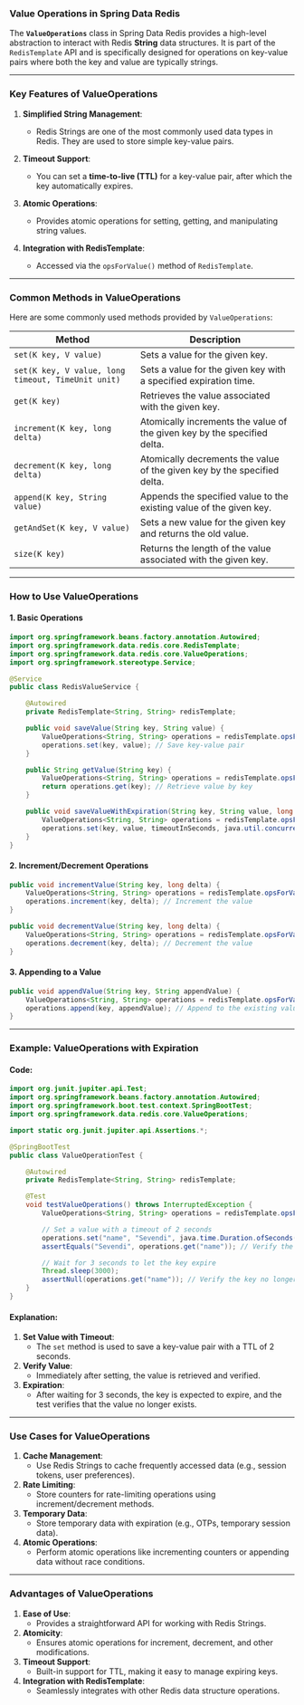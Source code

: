 ### **Value Operations in Spring Data Redis**

The **`ValueOperations`** class in Spring Data Redis provides a high-level abstraction to interact with Redis **String** data structures. It is part of the `RedisTemplate` API and is specifically designed for operations on key-value pairs where both the key and value are typically strings.

---

### **Key Features of ValueOperations**
1. **Simplified String Management**:
   - Redis Strings are one of the most commonly used data types in Redis. They are used to store simple key-value pairs.

2. **Timeout Support**:
   - You can set a **time-to-live (TTL)** for a key-value pair, after which the key automatically expires.

3. **Atomic Operations**:
   - Provides atomic operations for setting, getting, and manipulating string values.

4. **Integration with RedisTemplate**:
   - Accessed via the `opsForValue()` method of `RedisTemplate`.

---

### **Common Methods in ValueOperations**
Here are some commonly used methods provided by `ValueOperations`:

| **Method**                        | **Description**                                                                                 |
|-----------------------------------|-----------------------------------------------------------------------------------------------|
| `set(K key, V value)`             | Sets a value for the given key.                                                               |
| `set(K key, V value, long timeout, TimeUnit unit)` | Sets a value for the given key with a specified expiration time.                              |
| `get(K key)`                      | Retrieves the value associated with the given key.                                            |
| `increment(K key, long delta)`    | Atomically increments the value of the given key by the specified delta.                     |
| `decrement(K key, long delta)`    | Atomically decrements the value of the given key by the specified delta.                     |
| `append(K key, String value)`     | Appends the specified value to the existing value of the given key.                          |
| `getAndSet(K key, V value)`       | Sets a new value for the given key and returns the old value.                                |
| `size(K key)`                     | Returns the length of the value associated with the given key.                               |

---

### **How to Use ValueOperations**

#### 1. **Basic Operations**

```java
import org.springframework.beans.factory.annotation.Autowired;
import org.springframework.data.redis.core.RedisTemplate;
import org.springframework.data.redis.core.ValueOperations;
import org.springframework.stereotype.Service;

@Service
public class RedisValueService {

    @Autowired
    private RedisTemplate<String, String> redisTemplate;

    public void saveValue(String key, String value) {
        ValueOperations<String, String> operations = redisTemplate.opsForValue();
        operations.set(key, value); // Save key-value pair
    }

    public String getValue(String key) {
        ValueOperations<String, String> operations = redisTemplate.opsForValue();
        return operations.get(key); // Retrieve value by key
    }

    public void saveValueWithExpiration(String key, String value, long timeoutInSeconds) {
        ValueOperations<String, String> operations = redisTemplate.opsForValue();
        operations.set(key, value, timeoutInSeconds, java.util.concurrent.TimeUnit.SECONDS); // Save with TTL
    }
}
```

#### 2. **Increment/Decrement Operations**

```java
public void incrementValue(String key, long delta) {
    ValueOperations<String, String> operations = redisTemplate.opsForValue();
    operations.increment(key, delta); // Increment the value
}

public void decrementValue(String key, long delta) {
    ValueOperations<String, String> operations = redisTemplate.opsForValue();
    operations.decrement(key, delta); // Decrement the value
}
```

#### 3. **Appending to a Value**

```java
public void appendValue(String key, String appendValue) {
    ValueOperations<String, String> operations = redisTemplate.opsForValue();
    operations.append(key, appendValue); // Append to the existing value
}
```

---

### **Example: ValueOperations with Expiration**

#### Code:
```java
import org.junit.jupiter.api.Test;
import org.springframework.beans.factory.annotation.Autowired;
import org.springframework.boot.test.context.SpringBootTest;
import org.springframework.data.redis.core.ValueOperations;

import static org.junit.jupiter.api.Assertions.*;

@SpringBootTest
public class ValueOperationTest {

    @Autowired
    private RedisTemplate<String, String> redisTemplate;

    @Test
    void testValueOperations() throws InterruptedException {
        ValueOperations<String, String> operations = redisTemplate.opsForValue();

        // Set a value with a timeout of 2 seconds
        operations.set("name", "Sevendi", java.time.Duration.ofSeconds(2));
        assertEquals("Sevendi", operations.get("name")); // Verify the value is set correctly

        // Wait for 3 seconds to let the key expire
        Thread.sleep(3000);
        assertNull(operations.get("name")); // Verify the key no longer exists
    }
}
```

#### Explanation:
1. **Set Value with Timeout**:
   - The `set` method is used to save a key-value pair with a TTL of 2 seconds.
2. **Verify Value**:
   - Immediately after setting, the value is retrieved and verified.
3. **Expiration**:
   - After waiting for 3 seconds, the key is expected to expire, and the test verifies that the value no longer exists.

---

### **Use Cases for ValueOperations**
1. **Cache Management**:
   - Use Redis Strings to cache frequently accessed data (e.g., session tokens, user preferences).
2. **Rate Limiting**:
   - Store counters for rate-limiting operations using increment/decrement methods.
3. **Temporary Data**:
   - Store temporary data with expiration (e.g., OTPs, temporary session data).
4. **Atomic Operations**:
   - Perform atomic operations like incrementing counters or appending data without race conditions.

---

### **Advantages of ValueOperations**
1. **Ease of Use**:
   - Provides a straightforward API for working with Redis Strings.
2. **Atomicity**:
   - Ensures atomic operations for increment, decrement, and other modifications.
3. **Timeout Support**:
   - Built-in support for TTL, making it easy to manage expiring keys.
4. **Integration with RedisTemplate**:
   - Seamlessly integrates with other Redis data structure operations.
